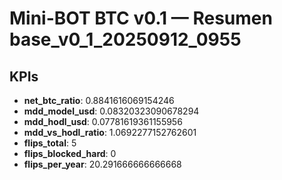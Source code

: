 # Mini-BOT BTC v0.1 — Resumen base_v0_1_20250912_0955

## KPIs
- **net_btc_ratio**: 0.8841616069154246
- **mdd_model_usd**: 0.08320323090678294
- **mdd_hodl_usd**: 0.07781619361155956
- **mdd_vs_hodl_ratio**: 1.0692277152762601
- **flips_total**: 5
- **flips_blocked_hard**: 0
- **flips_per_year**: 20.291666666666668
